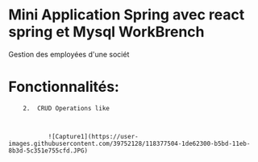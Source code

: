# Mini Application Spring avec  react   spring et Mysql WorkBrench

  Gestion des employées d'une sociét
  
# Fonctionnalités:

        2.  CRUD Operations like
        
        

               ![Capture1](https://user-images.githubusercontent.com/39752128/118377504-1de62300-b5bd-11eb-8b3d-5c351e755cfd.JPG)
          
